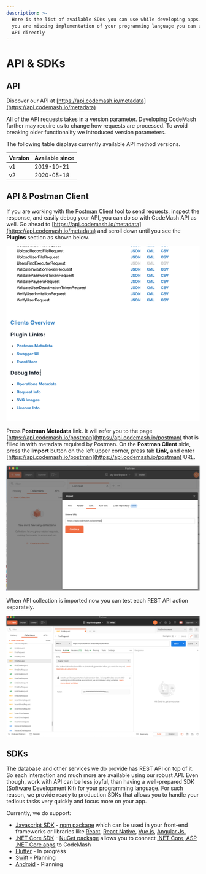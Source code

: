```yaml
---
description: >-
  Here is the list of available SDKs you can use while developing apps. In case
  you are missing implementation of your programming language you can use our
  API directly
---
```


# API & SDKs

## API

Discover our API at [https://api.codemash.io/metadata](https://api.codemash.io/metadata)

All of the API requests takes in a version parameter. Developing CodeMash further may require us to change how requests are processed. To avoid breaking older functionality we introduced version parameters.

The following table displays currently available API method versions.

| Version | Available since |
| :--- | :--- |
| v1 | 2019-10-21 |
| v2 | 2020-05-18 |

## API & Postman Client

If you are working with the [Postman Client](https://www.postman.com/product/api-client/) tool to send requests, inspect the response, and easily debug your API, you can do so with CodeMash API as well. Go ahead to [https://api.codemash.io/metadata](https://api.codemash.io/metadata) and scroll down until you see the **Plugins** section as shown below.

![](.gitbook/assets/screenshot-2021-01-08-at-10.54.25.png)

Press **Postman Metadata** link. It will refer you to the page [https://api.codemash.io/postman](https://api.codemash.io/postman) that is filled in with metadata required by Postman. On the **Postman Client** side, press the **Import** button on the left upper corner, press tab **Link,** and enter [https://api.codemash.io/postman](https://api.codemash.io/postman) URL. 

![](.gitbook/assets/screenshot-2021-01-08-at-10.59.15.png)

When API collection is imported now you can test each REST API action separately.

![](.gitbook/assets/screenshot-2021-01-08-at-11.04.53.png)

## SDKs

The database and other services we do provide has REST API on top of it. So each interaction and much more are available using our robust API. Even though, work with API can be less joyful, than having a well-prepared SDK \(Software Development Kit\) for your programming language. For such reason, we provide ready to production SDKs that allows you to handle your tedious tasks very quickly and focus more on your app.

Currently, we do support:

* [Javascript SDK](https://github.com/codemash-io/CodeMash.Js) - [npm package](https://www.npmjs.com/package/codemash) which can be used in your front-end frameworks or libraries like [React](https://reactjs.org/), [React Native](https://reactnative.dev/), [Vue.js](https://vuejs.org/), [Angular Js.](https://angularjs.org/)
* [.NET Core SDK](https://github.com/codemash-io/CodeMash.Net) - [NuGet package](https://www.nuget.org/packages/CodeMash.Core/) allows you to connect [.NET Core, ASP .NET Core apps](https://dotnet.microsoft.com/) to CodeMash
* [Flutter](https://flutter.dev/) - In progress
* [Swift](https://developer.apple.com/swift/) - Planning
* [Android](https://www.android.com/) - Planning

